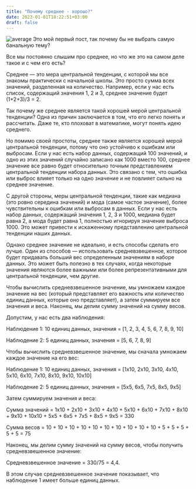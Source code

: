 ```yaml
---
title: "Почему среднее - хорошо?"
date: 2023-01-01T18:22:51+03:00
draft: false
---
```

![average](/images/posts/mean-is-good.png)
Это мой первый пост, так почему бы не выбрать самую банальную тему?

Все мы постоянно слышим про среднее, но что же это на  самом деле такое и с чем его есть?

Среднее  — это мера центральной тенденции, с которой мы все знакомы практически с начальной школы. Это просто сумма всех значений, разделенная на количество. Например, если у нас есть список, содержащий значения 1, 2 и 3, среднее значение будет (1+2+3)/3 = 2.

Так почему же среднее является такой хорошей мерой центральной тенденции? Одна из причин заключается в том, что его легко понять и рассчитать. Даже те, кто плоховат в математике, могут понять идею среднего.

Но помимо своей простоты, среднее также является хорошей мерой центральной тенденции, потому что оно устойчиво к ошибкам или выбросам. Если у нас есть набор данных, содержащий 100 значений, и одно из этих значений случайно записано как 1000 вместо 100, среднее значение все равно будет относительно точным представлением центральной тенденции набора данных. Это связано с тем, что ошибка или выброс влияет только на одно значение и не повлияет сильно на среднее значение.

С другой стороны, меры центральной тенденции, такие как медиана (это ровно середина значений) и мода (самое частое значение), более чувствительны к ошибкам или выбросам в данных. Если у нас есть набор данных, содержащий значения 1, 2, 3 и 1000, медиана будет равна 2, а мода будет равна 1, полностью игнорируя значение выброса 1000. Это может привести к искаженному представлению центральной тенденции наших данных.

Однако среднее значение не идеально, и есть способы сделать его лучше. Один из способов — использовать средневзвешенное, которое будет придавать больший вес определенным значениям в наборе данных. Это может быть полезно в тех случаях, когда некоторые значения являются более важными или более репрезентативными для центральной тенденции, чем другие.

Чтобы вычислить средневзвешенное значение, мы  умножаем каждое значение на вес (который представляет его важность или количество единиц данных, которые оно представляет), а затем суммируем все значения и веса. Наконец, мы делим сумму значений на сумму весов.

Допустим, у нас есть два наблюдения:

Наблюдение 1: 10 единиц данных, значения = [1, 2, 3, 4, 5, 6, 7, 8, 9, 10]

Наблюдение 2: 5 единиц данных, значения = [5, 6, 7, 8, 9]

Чтобы вычислить средневзвешенное значение, мы сначала умножаем каждое значение на его вес:

Наблюдение 1: 10 единиц данных, значения = [1x10, 2x10, 3x10, 4x10, 5x10, 6x10, 7x10, 8x10, 9x10, 10x10]

Наблюдение 2: 5 единиц данных, значения = [5x5, 6x5, 7x5, 8x5, 9x5]

Затем суммируем значения и веса:

Сумма значений = 1x10 + 2x10 + 3x10 + 4x10 + 5x10 + 6x10 + 7x10 + 8x10 + 9x10 + 10x10 + 5x5 + 6x5 + 7x5 + 8x5 + 9x5 = 330

Сумма весов = 10 + 10 + 10 + 10 + 10 + 10 + 10 + 10 + 10 + 10 + 5 + 5 + 5 + 5 + 5 = 75

Наконец, мы делим сумму значений на сумму весов, чтобы получить средневзвешенное значение:

Средневзвешенное значение = 330/75 = 4,4.

В этом случае средневзвешенное значение показывает, что наблюдение 1 имеет больше единиц данных.
